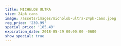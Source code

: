 ```yaml
---
title: MICHELOB ULTRA
size: 24pk cans
image: /assets/images/micholob-ultra-24pk-cans.jpeg
reg_price: '239.99'
special_price: '185.49'
expiration_date: 2018-05-29 00:00:00 -0600
show_special: true
---
```


